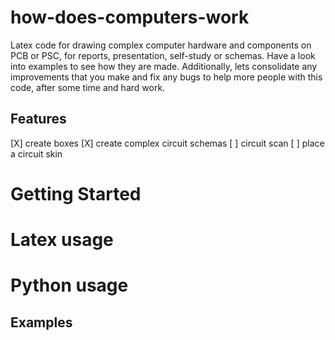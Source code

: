 # how-does-computers-work
Latex code for drawing complex computer hardware and components on PCB or PSC, for reports, presentation, self-study or schemas. Have a look into examples to see how they are made. Additionally, lets consolidate any improvements that you make and fix any bugs to help more people with this code, after some time and hard work.

## Features
[X] create boxes
[X] create complex circuit schemas
[ ] circuit scan
[ ] place a circuit skin

# Getting Started

# Latex usage

# Python usage

## Examples
